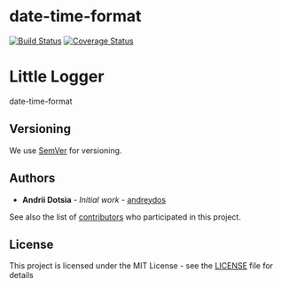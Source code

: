 # date-time-format

[![Build Status](https://travis-ci.org/andreydos/date-time-format.svg?branch=master)](https://travis-ci.org/andreydos/date-time-format)
[![Coverage Status](https://coveralls.io/repos/github/andreydos/date-time-format/badge.svg?branch=master)](https://coveralls.io/github/andreydos/date-time-format?branch=master)

# Little Logger

date-time-format

## Versioning

We use [SemVer](http://semver.org/) for versioning. 

## Authors

* **Andrii Dotsia** - *Initial work* - [andreydos](https://github.com/andreydos)

See also the list of [contributors](https://github.com/andreydos/date-time-format/graphs/contributors) who participated in this project.

## License

This project is licensed under the MIT License - see the [LICENSE](LICENSE) file for details